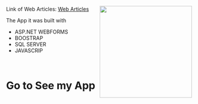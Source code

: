 <img align="right" src = "https://media3.giphy.com/media/v1.Y2lkPTc5MGI3NjExZW42b3pudndxc3N4dzVjMzB2em9qejUybzcwZ2ZybDc2dm43NmM4eSZlcD12MV9pbnRlcm5hbF9naWZfYnlfaWQmY3Q9Zw/ZgTR3UQ9XAWDvqy9jv/giphy.gif" width = 250px></picture>
<p>Link of Web Articles: <a href="http://www.articulosweb.somee.com/" target="_blank">  Web Articles </a> </p>
<p>The App it was built with </p>
<ul>
  <li>ASP.NET WEBFORMS</li>
  <li>BOOSTRAP</li>
  <li>SQL SERVER</li>
  <li>JAVASCRIP</li>
</ul>

<br>
<h1>Go to See my App</h1><picture>


